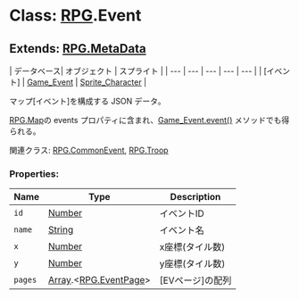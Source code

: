 # Class: [RPG](RPG.md).Event

## Extends: [RPG.MetaData](RPG.MetaData.md) 

| データベース| オブジェクト | スプライト |
| --- | --- | --- | --- | --- |
| [イベント] | [Game_Event](Game_Event.md) | [Sprite_Character](Sprite_Character.md) |
 

マップ[イベント]を構成する JSON データ。

[RPG.Map](RPG.Map.md)の events プロパティに含まれ、[Game_Event.event()](Game_Event.md#event---rpgevent) メソッドでも得られる。

関連クラス: [RPG.CommonEvent](RPG.CommonEvent.md), [RPG.Troop](RPG.Troop.md)


### Properties:

| Name | Type | Description |
| --- | --- | --- |
| `id` | [Number](Number.md) | イベントID |
| `name` | [String](String.md) | イベント名 |
| `x` | [Number](Number.md) | x座標(タイル数) |
| `y` | [Number](Number.md) | y座標(タイル数) |
| `pages` | [Array](Array.md).&lt;[RPG.EventPage](RPG.EventPage.md)&gt; | [EVページ]の配列 |


